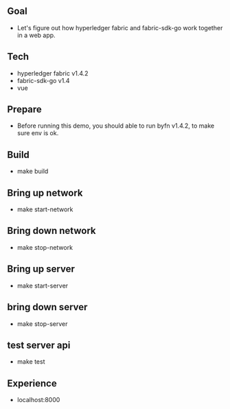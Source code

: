 ## Goal
- Let's figure out how hyperledger fabric and fabric-sdk-go work together in a web app.

## Tech
- hyperledger fabric v1.4.2
- fabric-sdk-go v1.4
- vue

## Prepare
- Before running this demo, you should able to run byfn v1.4.2, to make sure env is ok.

## Build
- make build

## Bring up network 
- make start-network

## Bring down network
- make stop-network

## Bring up server
- make start-server

## bring down server
- make stop-server

## test server api
- make test

## Experience
- localhost:8000
